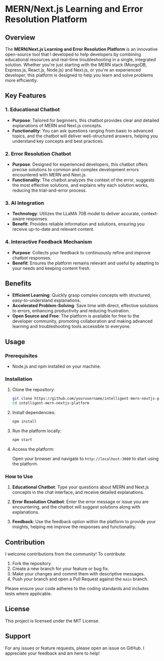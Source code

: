 # MERN/Next.js Learning and Error Resolution Platform

## Overview

The **MERN/Next.js Learning and Error Resolution Platform** is an innovative open-source tool that I developed to help developers by combining educational resources and real-time troubleshooting in a single, integrated solution. Whether you're just starting with the MERN stack (MongoDB, Express.js, React.js, Node.js) and Next.js, or you're an experienced developer, this platform is designed to help you learn and solve problems more efficiently.

## Key Features

### 1. Educational Chatbot
- **Purpose**: Tailored for beginners, this chatbot provides clear and detailed explanations of MERN and Next.js concepts.
- **Functionality**: You can ask questions ranging from basic to advanced topics, and the chatbot will deliver well-structured answers, helping you understand key concepts and best practices.

### 2. Error Resolution Chatbot
- **Purpose**: Designed for experienced developers, this chatbot offers precise solutions to common and complex development errors encountered with MERN and Next.js.
- **Functionality**: The chatbot analyzes the context of the error, suggests the most effective solutions, and explains why each solution works, reducing the trial-and-error process.

### 3. AI Integration
- **Technology**: Utilizes the LLaMA 70B model to deliver accurate, context-aware responses.
- **Benefit**: Provides reliable information and solutions, ensuring you receive up-to-date and relevant content.

### 4. Interactive Feedback Mechanism
- **Purpose**: Collects your feedback to continuously refine and improve chatbot responses.
- **Benefit**: Ensures the platform remains relevant and useful by adapting to your needs and keeping content fresh.

## Benefits

- **Efficient Learning**: Quickly grasp complex concepts with structured, easy-to-understand explanations.
- **Accelerated Problem-Solving**: Save time with direct, effective solutions to errors, enhancing productivity and reducing frustration.
- **Open Source and Free**: The platform is available for free to the developer community, promoting collaboration and making advanced learning and troubleshooting tools accessible to everyone.

## Usage

### Prerequisites
- Node.js and npm installed on your machine.

### Installation

1. Clone the repository:

    ```bash
    git clone https://github.com/yourusername/intelligent-mern-nextjs-platform.git
    cd intelligent-mern-nextjs-platform
    ```

2. Install dependencies:

    ```bash
    npm install
    ```

3. Run the platform locally:

    ```bash
    npm start
    ```

4. Access the platform:

    Open your browser and navigate to `http://localhost:3000` to start using the platform.

### How to Use

1. **Educational Chatbot**: Type your questions about MERN and Next.js concepts in the chat interface, and receive detailed explanations.
   
2. **Error Resolution Chatbot**: Enter the error message or issue you are encountering, and the chatbot will suggest solutions along with explanations.

3. **Feedback**: Use the feedback option within the platform to provide your insights, helping me improve the responses and functionality.

## Contribution

I welcome contributions from the community! To contribute:

1. Fork the repository.
2. Create a new branch for your feature or bug fix.
3. Make your changes and commit them with descriptive messages.
4. Push your branch and open a Pull Request against the `main` branch.

Please ensure your code adheres to the coding standards and includes tests where applicable.

## License

This project is licensed under the MIT License.

## Support

For any issues or feature requests, please open an issue on GitHub. I appreciate your feedback and am here to help!
